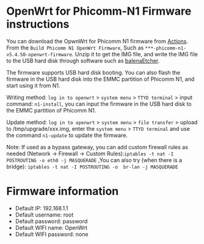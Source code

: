# OpenWrt for Phicomm-N1 Firmware instructions


You can download the OpwnWrt for Phicomm N1 firmware from [Actions](https://github.com/ophub/op/actions). From the `Build Phicomm N1 OpenWrt Firmware`, Such as `***-phicomm-n1-v5.4.50-openwrt-firmware`. Unzip it to get the IMG file, and write the IMG file to the USB hard disk through software such as [balenaEtcher](https://www.balena.io/etcher/).

The firmware supports USB hard disk booting. You can also flash the firmware in the USB hard disk into the EMMC partition of Phicomm N1, and start using it from N1.

Writing method: `log in to openwrt` > `system menu` > `TTYD terminal` > input command: `n1-install`, you can input the firmware in the USB hard disk to the EMMC partition of Phicomm N1.

Update method: `log in to openwrt` > `system menu` > `file transfer` > upload to /tmp/upgrade/xxx.img, enter the `system menu` > `TTYD terminal` and use the command `n1-update` to update the firmware.


Note: If used as a bypass gateway, you can add custom firewall rules as needed (Network -> Firewall -> Custom Rules):`iptables -t nat -I POSTROUTING -o eth0 -j MASQUERADE` ,You can also try (when there is a bridge): `iptables -t nat -I POSTROUTING -o  br-lan -j MASQUERADE`


# Firmware information
- Default IP: 192.168.1.1
- Default username: root
- Default password: password
- Default WIFI name: OpenWrt
- Default WIFI password: none
